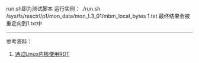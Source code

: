 run.sh即为测试脚本
运行实例：
./run.sh /sys/fs/resctrl/p1/mon_data/mon_L3_01/mbm_local_bytes 1.txt
最终结果会被重定向到1.txt中

---
参考资料：
1. [通过Linux内核使用RDT](https://www.zybuluo.com/ljm/note/1117629)
